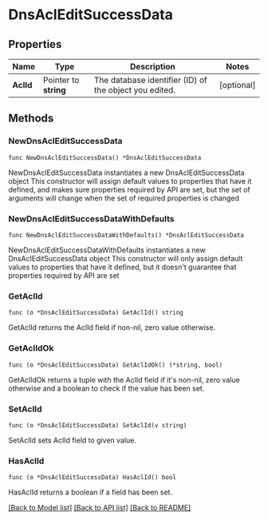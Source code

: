 # DnsAclEditSuccessData

## Properties

Name | Type | Description | Notes
------------ | ------------- | ------------- | -------------
**AclId** | Pointer to **string** | The database identifier (ID) of the object you edited. | [optional] 

## Methods

### NewDnsAclEditSuccessData

`func NewDnsAclEditSuccessData() *DnsAclEditSuccessData`

NewDnsAclEditSuccessData instantiates a new DnsAclEditSuccessData object
This constructor will assign default values to properties that have it defined,
and makes sure properties required by API are set, but the set of arguments
will change when the set of required properties is changed

### NewDnsAclEditSuccessDataWithDefaults

`func NewDnsAclEditSuccessDataWithDefaults() *DnsAclEditSuccessData`

NewDnsAclEditSuccessDataWithDefaults instantiates a new DnsAclEditSuccessData object
This constructor will only assign default values to properties that have it defined,
but it doesn't guarantee that properties required by API are set

### GetAclId

`func (o *DnsAclEditSuccessData) GetAclId() string`

GetAclId returns the AclId field if non-nil, zero value otherwise.

### GetAclIdOk

`func (o *DnsAclEditSuccessData) GetAclIdOk() (*string, bool)`

GetAclIdOk returns a tuple with the AclId field if it's non-nil, zero value otherwise
and a boolean to check if the value has been set.

### SetAclId

`func (o *DnsAclEditSuccessData) SetAclId(v string)`

SetAclId sets AclId field to given value.

### HasAclId

`func (o *DnsAclEditSuccessData) HasAclId() bool`

HasAclId returns a boolean if a field has been set.


[[Back to Model list]](../README.md#documentation-for-models) [[Back to API list]](../README.md#documentation-for-api-endpoints) [[Back to README]](../README.md)



